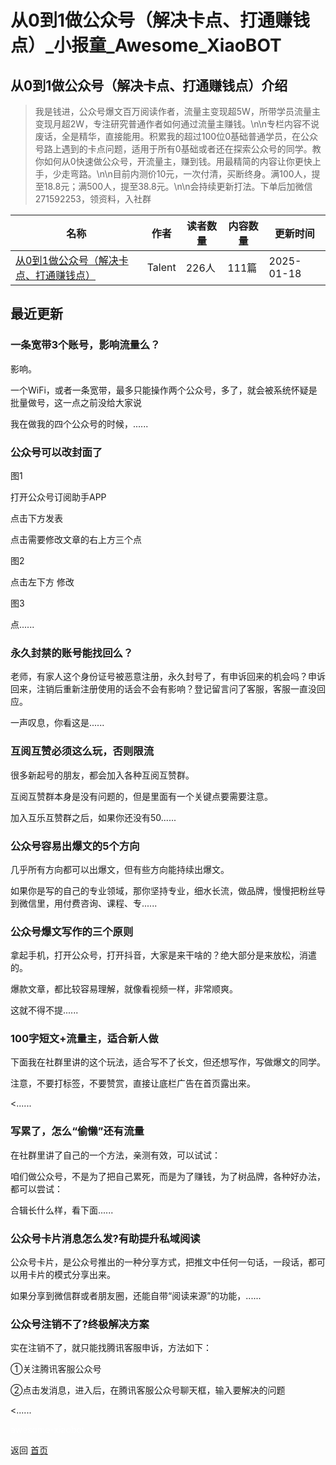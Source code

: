 # 从0到1做公众号（解决卡点、打通赚钱点）_小报童_Awesome_XiaoBOT

## 从0到1做公众号（解决卡点、打通赚钱点）介绍
> 我是钱进，公众号爆文百万阅读作者，流量主变现超5W，所带学员流量主变现月超2W，专注研究普通作者如何通过流量主赚钱。\n\n专栏内容不说废话，全是精华，直接能用。积累我的超过100位0基础普通学员，在公众号路上遇到的卡点问题，适用于所有0基础或者还在探索公众号的同学。教你如何从0快速做公众号，开流量主，赚到钱。用最精简的内容让你更快上手，少走弯路。\n\n目前内测价10元，一次付清，买断终身。满100人，提至18.8元；满500人，提至38.8元。\n\n会持续更新打法。下单后加微信  
271592253，领资料，入社群  
  


|名称|作者|读者数量|内容数量|更新时间|
|---|---|---|---|---|
|[从0到1做公众号（解决卡点、打通赚钱点）](https://xiaobot.net/p/gzh696?refer=0b133df9-27dc-423b-8101-639049001c13)|Talent|226人|111篇|2025-01-18|

## 最近更新
### 一条宽带3个账号，影响流量么？

影响。

一个WiFi，或者一条宽带，最多只能操作两个公众号，多了，就会被系统怀疑是批量做号，这一点之前没给大家说

我在做我的四个公众号的时候，......

### 公众号可以改封面了

图1

打开公众号订阅助手APP

点击下方发表

点击需要修改文章的右上方三个点

图2

点击左下方 修改

图3

点......

### 永久封禁的账号能找回么？

老师，有家人这个身份证号被恶意注册，永久封号了，有申诉回来的机会吗？申诉回来，注销后重新注册使用的话会不会有影响？登记留言问了客服，客服一直没回应。

一声叹息，你看这是......

### 互阅互赞必须这么玩，否则限流

很多新起号的朋友，都会加入各种互阅互赞群。

互阅互赞群本身是没有问题的，但是里面有一个关键点要需要注意。

加入互乐互赞群之后，如果你还没有50......

### 公众号容易出爆文的5个方向

几乎所有方向都可以出爆文，但有些方向能持续出爆文。

如果你是写的自己的专业领域，那你坚持专业，细水长流，做品牌，慢慢把粉丝导到微信里，用付费咨询、课程、专......

### 公众号爆文写作的三个原则

拿起手机，打开公众号，打开抖音，大家是来干啥的？绝大部分是来放松，消遣的。

爆款文章，都比较容易理解，就像看视频一样，非常顺爽。

这就不得不提......

### 100字短文+流量主，适合新人做

下面我在社群里讲的这个玩法，适合写不了长文，但还想写作，写做爆文的同学。

注意，不要打标签，不要赞赏，直接让底栏广告在首页露出来。

<......

### 写累了，怎么“偷懒”还有流量

在社群里讲了自己的一个方法，亲测有效，可以试试：

咱们做公众号，不是为了把自己累死，而是为了赚钱，为了树品牌，各种好办法，都可以尝试：

合辑长什么样，看下面......

### 公众号卡片消息怎么发?有助提升私域阅读

公众号卡片，是公众号推出的一种分享方式，把推文中任何一句话，一段话，都可以用卡片的模式分享出来。

如果分享到微信群或者朋友圈，还能自带“阅读来源”的功能，......

### 公众号注销不了?终极解决方案

实在注销不了，就只能找腾讯客服申诉，方法如下：

①关注腾讯客服公众号

②点击发消息，进入后，在腾讯客服公众号聊天框，输入要解决的问题

<......


<a href="https://github.com/Reno9527/awesome-xiaobot" style="color: white; text-decoration: none;">awesome-xiaobot</a>

返回 [首页](../README.md)
